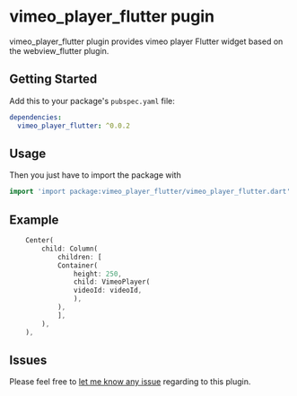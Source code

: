 # vimeo_player_flutter pugin

vimeo_player_flutter plugin provides vimeo player Flutter widget based on the webview_flutter plugin.

## Getting Started

Add this to your package's `pubspec.yaml` file:

```yaml
dependencies:
  vimeo_player_flutter: ^0.0.2
```

## Usage

Then you just have to import the package with

```dart
import 'import package:vimeo_player_flutter/vimeo_player_flutter.dart'
```

## Example

```dart
    Center(
        child: Column(
            children: [
            Container(
                height: 250,
                child: VimeoPlayer(
                videoId: videoId,
                ),
            ),
            ],
        ),
    ),
```

## Issues

Please feel free to [let me know any issue](https://github.com/prahack/vimeo_player/issues) regarding to this plugin.